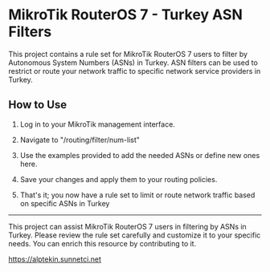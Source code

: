 # MikroTik RouterOS 7 - Turkey ASN Filters

This project contains a rule set for MikroTik RouterOS 7 users to filter by Autonomous System Numbers (ASNs) in Turkey. ASN filters can be used to restrict or route your network traffic to specific network service providers in Turkey.

## How to Use

1. Log in to your MikroTik management interface.

2. Navigate to "/routing/filter/num-list"

3. Use the examples provided to add the needed ASNs or define new ones here.

4. Save your changes and apply them to your routing policies.

5. That's it; you now have a rule set to limit or route network traffic based on specific ASNs in Turkey
---

This project can assist MikroTik RouterOS 7 users in filtering by ASNs in Turkey. Please review the rule set carefully and customize it to your specific needs. You can enrich this resource by contributing to it.

https://alptekin.sunnetci.net
